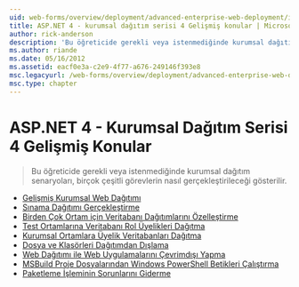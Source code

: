 ```yaml
---
uid: web-forms/overview/deployment/advanced-enterprise-web-deployment/index
title: ASP.NET 4 - kurumsal dağıtım serisi 4 Gelişmiş konular | Microsoft Docs
author: rick-anderson
description: 'Bu öğreticide gerekli veya istenmediğinde kurumsal dağıtım senaryoları, birçok çeşitli görevlerin nasıl gerçekleştirileceği gösterilir.'
ms.author: riande
ms.date: 05/16/2012
ms.assetid: eacf0e3a-c2e9-4f77-a676-249146f393e8
msc.legacyurl: /web-forms/overview/deployment/advanced-enterprise-web-deployment
msc.type: chapter
---
```

<a name="aspnet-4---enterprise-deployment-series-4-advanced-topics"></a>ASP.NET 4 - Kurumsal Dağıtım Serisi 4 Gelişmiş Konular
====================
> Bu öğreticide gerekli veya istenmediğinde kurumsal dağıtım senaryoları, birçok çeşitli görevlerin nasıl gerçekleştirileceği gösterilir.


- [Gelişmiş Kurumsal Web Dağıtımı](advanced-enterprise-web-deployment.md)
- [Sınama Dağıtımı Gerçekleştirme](performing-a-what-if-deployment.md)
- [Birden Çok Ortam için Veritabanı Dağıtımlarını Özelleştirme](customizing-database-deployments-for-multiple-environments.md)
- [Test Ortamlarına Veritabanı Rol Üyelikleri Dağıtma](deploying-database-role-memberships-to-test-environments.md)
- [Kurumsal Ortamlara Üyelik Veritabanları Dağıtma](deploying-membership-databases-to-enterprise-environments.md)
- [Dosya ve Klasörleri Dağıtımdan Dışlama](excluding-files-and-folders-from-deployment.md)
- [Web Dağıtımı ile Web Uygulamalarını Çevrimdışı Yapma](taking-web-applications-offline-with-web-deploy.md)
- [MSBuild Proje Dosyalarından Windows PowerShell Betikleri Çalıştırma](running-windows-powershell-scripts-from-msbuild-project-files.md)
- [Paketleme İşleminin Sorunlarını Giderme](troubleshooting-the-packaging-process.md)
